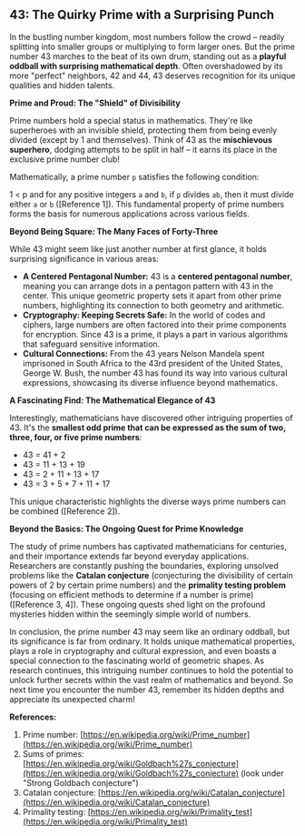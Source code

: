 ## 43: The Quirky Prime with a Surprising Punch

In the bustling number kingdom, most numbers follow the crowd – readily splitting into smaller groups or multiplying to form larger ones. But the prime number 43 marches to the beat of its own drum, standing out as a **playful oddball with surprising mathematical depth**. Often overshadowed by its more "perfect" neighbors, 42 and 44, 43 deserves recognition for its unique qualities and hidden talents.

**Prime and Proud: The "Shield" of Divisibility**

Prime numbers hold a special status in mathematics. They're like superheroes with an invisible shield, protecting them from being evenly divided (except by 1 and themselves). Think of 43 as the **mischievous superhero**, dodging attempts to be split in half – it earns its place in the exclusive prime number club!

Mathematically, a prime number `p` satisfies the following condition:

1 < p and for any positive integers `a` and `b`, if `p` divides `ab`, then it must divide either `a` or `b` ([Reference 1]). This fundamental property of prime numbers forms the basis for numerous applications across various fields.

**Beyond Being Square: The Many Faces of Forty-Three**

While 43 might seem like just another number at first glance, it holds surprising significance in various areas:

* **A Centered Pentagonal Number:** 43 is a **centered pentagonal number**, meaning you can arrange dots in a pentagon pattern with 43 in the center. This unique geometric property sets it apart from other prime numbers, highlighting its connection to both geometry and arithmetic.
* **Cryptography: Keeping Secrets Safe:** In the world of codes and ciphers, large numbers are often factored into their prime components for encryption. Since 43 is a prime, it plays a part in various algorithms that safeguard sensitive information.
* **Cultural Connections:** From the 43 years Nelson Mandela spent imprisoned in South Africa to the 43rd president of the United States, George W. Bush, the number 43 has found its way into various cultural expressions, showcasing its diverse influence beyond mathematics.

**A Fascinating Find: The Mathematical Elegance of 43**

Interestingly, mathematicians have discovered other intriguing properties of 43. It's the **smallest odd prime that can be expressed as the sum of two, three, four, or five prime numbers**:

* 43 = 41 + 2
* 43 = 11 + 13 + 19
* 43 = 2 + 11 + 13 + 17
* 43 = 3 + 5 + 7 + 11 + 17

This unique characteristic highlights the diverse ways prime numbers can be combined ([Reference 2]).

**Beyond the Basics: The Ongoing Quest for Prime Knowledge**

The study of prime numbers has captivated mathematicians for centuries, and their importance extends far beyond everyday applications. Researchers are constantly pushing the boundaries, exploring unsolved problems like the **Catalan conjecture** (conjecturing the divisibility of certain powers of 2 by certain prime numbers) and the **primality testing problem** (focusing on efficient methods to determine if a number is prime) ([Reference 3, 4]). These ongoing quests shed light on the profound mysteries hidden within the seemingly simple world of numbers.

In conclusion, the prime number 43 may seem like an ordinary oddball, but its significance is far from ordinary. It holds unique mathematical properties, plays a role in cryptography and cultural expression, and even boasts a special connection to the fascinating world of geometric shapes. As research continues, this intriguing number continues to hold the potential to unlock further secrets within the vast realm of mathematics and beyond. So next time you encounter the number 43, remember its hidden depths and appreciate its unexpected charm!

**References:**

1. Prime number: [https://en.wikipedia.org/wiki/Prime_number](https://en.wikipedia.org/wiki/Prime_number)
2. Sums of primes: [https://en.wikipedia.org/wiki/Goldbach%27s_conjecture](https://en.wikipedia.org/wiki/Goldbach%27s_conjecture) (look under "Strong Goldbach conjecture")
3. Catalan conjecture: [https://en.wikipedia.org/wiki/Catalan_conjecture](https://en.wikipedia.org/wiki/Catalan_conjecture)
4. Primality testing: [https://en.wikipedia.org/wiki/Primality_test](https://en.wikipedia.org/wiki/Primality_test)